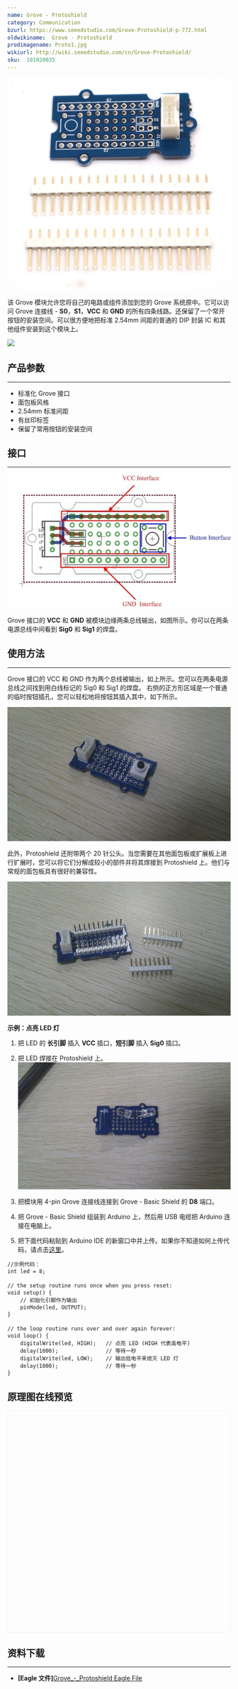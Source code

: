 ```yaml
---
name: Grove - Protoshield
category: Communication
bzurl: https://www.seeedstudio.com/Grove-Protoshield-p-772.html
oldwikiname:  Grove - Protoshield
prodimagename: Proto1.jpg
wikiurl: http://wiki.seeedstudio.com/cn/Grove-Protoshield/
sku:  101020035
---
```

![](https://github.com/SeeedDocument/Grove-Protoshield/raw/master/img/Proto1.jpg)

该 Grove 模块允许您将自己的电路或组件添加到您的 Grove 系统原中。它可以访问 Grove 连接线 - **S0**，**S1**，**VCC** 和 **GND** 的所有四条线路。还保留了一个常开按钮的安装空间。可以很方便地把标准 2.54mm 间距的普通的 DIP 封装 IC 和其他组件安装到这个模块上。

[![](https://github.com/SeeedDocument/wiki_chinese/raw/master/docs/images/click_to_buy.PNG)](https://item.taobao.com/item.htm?spm=a1z10.3-c.w4002-11172317909.11.45a7b93mjl5aJ&id=534675965071)

##  产品参数
---
*   标准化 Grove 接口
*   面包板风格
*   2.54mm 标准间距
*   有丝印标签
*   保留了常用按钮的安装空间

##  接口
---
![](https://github.com/SeeedDocument/Grove-Protoshield/raw/master/img/Grove-Protoshield_Interface_1.jpg)

Grove 接口的 **VCC** 和 **GND** 被模块边缘两条总线输出，如图所示。你可以在两条电源总线中间看到 **Sig0** 和 **Sig1** 的焊盘。

##  使用方法
---
Grove 接口的 VCC 和 GND 作为两个总线被输出，如上所示。您可以在两条电源总线之间找到用白线标记的 Sig0 和 Sig1 的焊盘。
右侧的正方形区域是一个普通的临时按钮插孔，您可以轻松地将按钮其插入其中，如下所示。

![](https://github.com/SeeedDocument/Grove-Protoshield/raw/master/img/Protoshield1.jpg)

此外，Protoshield 还附带两个 20 针公头。当您需要在其他面包板或扩展板上进行扩展时，您可以将它们分解成较小的部件并将其焊接到 Protoshield 上。他们与常规的面包板具有很好的兼容性。

![](https://github.com/SeeedDocument/Grove-Protoshield/raw/master/img/Protoshield2.jpg)

**示例：点亮 LED 灯**

1. 把 LED 的 **长引脚** 插入 **VCC** 插口，**短引脚** 插入 **Sig0** 插口。

2. 把 LED 焊接在 Protoshield 上。
![](https://github.com/SeeedDocument/Grove-Protoshield/raw/master/img/Proshield3.jpg)

3. 把模块用 4-pin Grove 连接线连接到 Grove - Basic Shield 的 **D8** 端口。

4. 把 Grove - Basic Shield 组装到 Arduino 上，然后用 USB 电缆把 Arduino 连接在电脑上。

5. 把下面代码粘贴到 Arduino IDE 的新窗口中并上传。如果你不知道如何上传代码，请点击[这里](http://wiki.seeedstudio.com/wiki/Upload_Code)。

```
//示例代码：
int led = 8;

// the setup routine runs once when you press reset:
void setup() {
    // 初始化引脚作为输出
    pinMode(led, OUTPUT);
}

// the loop routine runs over and over again forever:
void loop() {
    digitalWrite(led, HIGH);   // 点亮 LED (HIGH 代表高电平)
    delay(1000);               // 等待一秒
    digitalWrite(led, LOW);    // 输出低电平来熄灭 LED 灯
    delay(1000);               // 等待一秒
}
```


## 原理图在线预览


<div class="altium-ecad-viewer" data-project-src="https://github.com/SeeedDocument/Grove-Protoshield/raw/master/res/Grove-Protoshield_v1.0_Source_File.zip" style="border-radius: 0px 0px 4px 4px; height: 500px; border-style: solid; border-width: 1px; border-color: rgb(241, 241, 241); overflow: hidden; max-width: 1280px; max-height: 700px; box-sizing: border-box;" />
</div>


##  资料下载
---
- **[Eagle 文件]**[Grove_-_Protoshield Eagle File](https://github.com/SeeedDocument/Grove-Protoshield/raw/master/res/Grove-Protoshield_v1.0_Source_File.zip)
